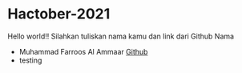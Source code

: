 # Hactober-2021

Hello world!!
Silahkan tuliskan nama kamu dan link dari Github
Nama
* Muhammad Farroos Al Ammaar [Github](https://github.com/muhammadfarros12)
* testing
